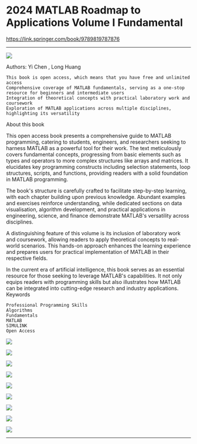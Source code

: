 # 2024 MATLAB Roadmap to Applications Volume I Fundamental
 https://link.springer.com/book/9789819787876


***
![](https://github.com/LeoYiChen/BOOK_MATLAB_Roadmap_Volume-I-Fundamental/blob/mfile20180723/978-981-97-8787-6-cover.webp)

 

Authors:        Yi Chen , Long Huang 

    This book is open access, which means that you have free and unlimited access
    Comprehensive coverage of MATLAB fundamentals, serving as a one-stop resource for beginners and intermediate users
    Integration of theoretical concepts with practical laboratory work and coursework
    Exploration of MATLAB applications across multiple disciplines, highlighting its versatility

About this book

This open access book presents a comprehensive guide to MATLAB programming, catering to students, engineers, and researchers seeking to harness MATLAB as a powerful tool for their work. The text meticulously covers fundamental concepts, progressing from basic elements such as types and operators to more complex structures like arrays and matrices. It elucidates key programming constructs including selection statements, loop structures, scripts, and functions, providing readers with a solid foundation in MATLAB programming.

The book's structure is carefully crafted to facilitate step-by-step learning, with each chapter building upon previous knowledge. Abundant examples and exercises reinforce understanding, while dedicated sections on data visualisation, algorithm development, and practical applications in engineering, science, and finance demonstrate MATLAB's versatility across disciplines.

A distinguishing feature of this volume is its inclusion of laboratory work and coursework, allowing readers to apply theoretical concepts to real-world scenarios. This hands-on approach enhances the learning experience and prepares users for practical implementation of MATLAB in their respective fields.

In the current era of artificial intelligence, this book serves as an essential resource for those seeking to leverage MATLAB's capabilities. It not only equips readers with programming skills but also illustrates how MATLAB can be integrated into cutting-edge research and industry applications.
Keywords

    Professional Programming Skills
    Algorithms
    Fundamentals
    MATLAB
    SIMULINK
    Open Access

 



![](https://github.com/LeoYiChen/2018-Computational-Intelligence-Assisted-Design-In-the-Era-of-Industry-4.0-CRC-Press/blob/mfile20180723/TF1_Beale.jpg)

![](https://github.com/LeoYiChen/2018-Computational-Intelligence-Assisted-Design-In-the-Era-of-Industry-4.0-CRC-Press/blob/mfile20180723/TF1_Booth.jpg)

![](https://github.com/LeoYiChen/2018-Computational-Intelligence-Assisted-Design-In-the-Era-of-Industry-4.0-CRC-Press/blob/mfile20180723/TF1_Bukin6.jpg)

![](https://github.com/LeoYiChen/2018-Computational-Intelligence-Assisted-Design-In-the-Era-of-Industry-4.0-CRC-Press/blob/mfile20180723/TF1_GPrice.jpg)

![](https://github.com/LeoYiChen/2018-Computational-Intelligence-Assisted-Design-In-the-Era-of-Industry-4.0-CRC-Press/blob/mfile20180723/TF1_Rosenbrock.jpg)

![](https://github.com/LeoYiChen/2018-Computational-Intelligence-Assisted-Design-In-the-Era-of-Industry-4.0-CRC-Press/blob/mfile20180723/TF1_Schaffer6.jpg)

![](https://github.com/LeoYiChen/2018-Computational-Intelligence-Assisted-Design-In-the-Era-of-Industry-4.0-CRC-Press/blob/mfile20180723/TF1_Sphere.jpg)

![](https://github.com/LeoYiChen/2018-Computational-Intelligence-Assisted-Design-In-the-Era-of-Industry-4.0-CRC-Press/blob/mfile20180723/TF1_sincos2.jpg)

![](https://github.com/LeoYiChen/2018-Computational-Intelligence-Assisted-Design-In-the-Era-of-Industry-4.0-CRC-Press/blob/mfile20180723/TF1_sinsqrt.jpg)

***

